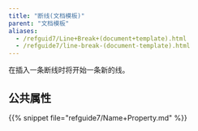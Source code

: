```yaml
---
title: "断线(文档模板)"
parent: "文档模板"
aliases:
  - /refguid7/Line+Break+(document+template).html
  - /refguide7/line-break-(document-template).html
---
```



在插入一条断线时将开始一条新的线。

## 公共属性

{{% snippet file="refguide7/Name+Property.md" %}}

